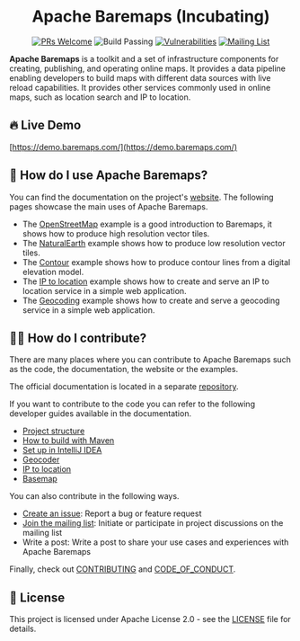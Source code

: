 <!--
Licensed to the Apache Software Foundation (ASF) under one or more
contributor license agreements.  See the NOTICE file distributed with
this work for additional information regarding copyright ownership.
The ASF licenses this file to you under the Apache License, Version 2.0
(the "License"); you may not use this file except in compliance with
the License.  You may obtain a copy of the License at

http://www.apache.org/licenses/LICENSE-2.0

Unless required by applicable law or agreed to in writing, software
distributed under the License is distributed on an "AS IS" BASIS,
WITHOUT WARRANTIES OR CONDITIONS OF ANY KIND, either express or implied.
See the License for the specific language governing permissions and
limitations under the License.
-->
<div align="center">

# Apache Baremaps (Incubating)

[![PRs Welcome](https://img.shields.io/badge/PRs-welcome-brightgreen.svg?style=flat&logo=github&color=2370ff&labelColor=454545)](http://makeapullrequest.com)
![Build Passing](https://github.com/baremaps/baremaps/actions/workflows/build.yml/badge.svg)
[![Vulnerabilities](https://sonarcloud.io/api/project_badges/measure?project=apache_baremaps&metric=vulnerabilities)](https://sonarcloud.io/project/overview?id=apache_baremaps)
[![Mailing List](https://img.shields.io/badge/Apache-dev_mailing_list-success.svg?logo=apache)](https://lists.apache.org/list.html?dev@baremaps.apache.org)

</div>

**Apache Baremaps** is a toolkit and a set of infrastructure components for creating, publishing, and operating online maps. It provides a data pipeline enabling developers to build maps with different data sources with live reload capabilities. It provides other services commonly used in online maps, such as location search and IP to location.

## 🔥 Live Demo

[https://demo.baremaps.com/](https://demo.baremaps.com/)

## 📖 How do I use Apache Baremaps?

You can find the documentation on the project's [website](https://baremaps.apache.org/). The following pages showcase the main uses of Apache Baremaps.

- The [OpenStreetMap](https://baremaps.apache.org/documentation/examples/import-osm-into-postgis) example is a good introduction to Baremaps, it shows how to produce high resolution vector tiles.
- The [NaturalEarth](https://baremaps.apache.org/documentation/examples/import-naturalearth-into-postgis) example shows how to produce low resolution vector tiles.
- The [Contour](https://baremaps.apache.org/documentation/examples/import-contour-into-postgis) example shows how to produce contour lines from a digital elevation model.
- The [IP to location](https://baremaps.apache.org/documentation/examples/ip-to-location) example shows how to create and serve an IP to location service in a simple web application.
- The [Geocoding](https://baremaps.apache.org/documentation/examples/geocoding) example shows how to create and serve a geocoding service in a simple web application.

## 👩‍💻 How do I contribute?

There are many places where you can contribute to Apache Baremaps such as the code, the documentation, the website or the examples.

The official documentation is located in a separate [repository](https://github.com/apache/incubator-baremaps-site).

If you want to contribute to the code you can refer to the following developer guides available in the documentation.

- [Project structure](https://baremaps.apache.org/documentation/developer-manual/project-structure)
- [How to build with Maven](https://baremaps.apache.org/documentation/developer-manual/how-to-build-with-maven)
- [Set up in IntelliJ IDEA](https://baremaps.apache.org/documentation/developer-manual/setup-in-intellij)
- [Geocoder](https://baremaps.apache.org/documentation/developer-manual/geocoder)
- [IP to location](https://baremaps.apache.org/documentation/developer-manual/ip-to-location)
- [Basemap](https://baremaps.apache.org/documentation/developer-manual/basemap)

You can also contribute in the following ways.

- [Create an issue](https://github.com/apache/incubator-baremaps/issues): Report a bug or feature request
- [Join the mailing list](https://lists.apache.org/list.html?dev@baremaps.apache.org): Initiate or participate in project discussions on the mailing list
- Write a post: Write a post to share your use cases and experiences with Apache Baremaps

Finally, check out [CONTRIBUTING](CONTRIBUTING.md) and [CODE_OF_CONDUCT](CODE_OF_CONDUCT.md).

## 📄 License

This project is licensed under Apache License 2.0 - see the [LICENSE](LICENSE) file for details.
